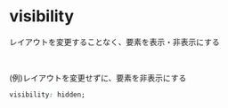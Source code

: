 # visibility
  
レイアウトを変更することなく、要素を表示・非表示にする

<br>

(例)レイアウトを変更せずに、要素を非表示にする
```css
visibility: hidden;
```
